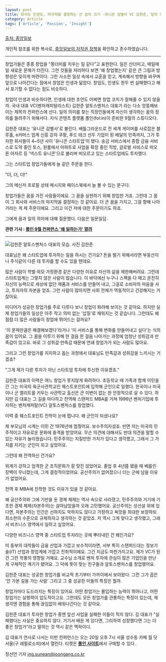 ```yaml
---
layout: post
title: 회사도 인생도, 마지막을 결정하는 건 꿈의 크기 -유니콘 감별사 VC 김한준, 일의 의미를 말하다
category: Article
tags: ['Article', 'Passion', 'Insight']
---
```


[출처: 중앙일보](https://news.joins.com/article/22942860)

개인적 참조를 위한 복사로, [중앙일보의 저작권 정책](http://bbs.joins.com/app/myjoins_policy/163116)을 확인하고 준수하였습니다.

****

창업가들은 종종 창업을 "똥더미를 치우는 일 같다"고 표현한다. 일은 산더미고, 매일매일 새로운 문제가 터진다. 그런 것들을 처리하다 보면 '왜 창업했는지' 같은 큰 그림과 방향성은 잊히게 마련이다. 그런 사소한 일상 속에서 교훈을 얻고, 계속해서 방향을 바꾸며 앞으로 나아간다는 점에서 창업은 인생과 닮았다. 창업도, 인생도 한두 번 실패했다고 해서 포기할 수 없다는 점도 비슷하다.    

창업이 인생과 비슷하다면, 인생에 대한 조언도 어쩌면 창업 코치가 잘해줄 수 있지 않을까. 국내 대표 VC(벤처캐피털리스트) 김한준 알토스벤처스 대표가 라는 다소 엉뚱해보이는 제목의 컨퍼런스에 선다. 일의 의미를 찾는 직장인들에게 자신이 생각하는 꿈의 정의를 들려주기 위해서다. 지식 콘텐츠 플랫폼 폴인(fol:in)이 준비한 9월의 스튜디오다.   

김한준 대표는 '유니콘 감별사'로 불린다. 배틀그라운드로 전 세계 게이머를 사로잡은 블루홀, e커머스 업계 신흥 강자 쿠팡, 푸드 테크 선두 기업이 된 배달의 민족까지, 그가 투자한 회사들이 4~5년 사이 '유니콘 스타트업'이 됐다. 송금 서비스에서 종합 금융 서비스로 도약 중인 토스, 원룸에서 아파트로 사업을 확장 중인 직방, 글로벌 서비스로 떠오른 아자르 등 '넥스트 유니콘'으로 불리며 떠오르고 있는 스타트업에도 투자했다.

그는 스타트업 창업가들에게 늘 같은 주문을 한다.

"더, 더, 더!"


그의 메신저 프로필 상태 메시지와 페이스북에서 늘 볼 수 있는 문구다.   


창업가들은 꿈을 가진 사람들이에요. 그 꿈을 실현하기 위해 창업한 거죠. 그런데 그 꿈이 그 회사와 서비스의 마지막을 결정하는 것 같아요. 더 큰 꿈을 가지고, 그걸 향해 나아가라는 게 제 주문이에요. 그리고 이건 저에 대한 주문이기도 하죠. 


그에게 꿈과 일의 의미에 대해 질문했다. 다음은 일문일답.    


**관련 기사 : [폴인 9월 컨퍼런스 '왜 일하는가' 열려][1]**   
****

![김한준 알토스벤처스 대표의 모습. 사진 김한준](https://pds.joins.com/news/component/htmlphoto_mmdata/201809/05/528e8550-0d4f-4bdb-bb1d-ad385eaaa5f2.jpg)

대표님은 왜 스타트업에 투자하는 일을 하시는 건가요? 돈을 벌기 위해서라면 부동산이나 주식같이 다른 데 투자를 할 수도 있을 텐데요.

많은 사람이 학벌·외모·가정환경 같은 다양한 이유로 자신의 삶을 제한해버려요. 그런데 스타트업계는 그렇지 않은 사람이 많습니다. 이 바닥에선 누구나 스펙을 다 떼고 온전히 자신의 능력으로 세상에 없던 제품과 서비스를 만들어 내고, 그걸로 소비자의 마음을 사고, 투자자의 자본을 얻죠. 그런 사람이 많아지면 사회 전체가 역동적이고 건강해지는 거잖아요.


미디어가 성공한 창업가를 주로 다루다 보니 창업이 화려해 보이는 것 같아요. 하지만 실제 창업가들의 일상은 아주 작고 의미 없는 '삽질'로 채워지는 것 같습니다. 그런데도 왜 점점 더 많은 사람들이 창업에 뛰어드는 걸까요?

'이 문제만큼은 해결해보겠다'라거나 '이 서비스를 통해 변화를 만들어내고 싶다'는 식의 꿈이 있어요. 그 꿈을 이루기 위해 한 걸음 한 걸음 나아가는 과정에 엄청난 성취감과 만족감이 있고요. 바로 그 성취감·만족감 때문에 연쇄 창업가가 되는 사람도 많아요.



그리고 그런 창업가를 지지하고 돕는 과정에서 대표님도 만족감과 성취감을 느끼시는 거겠죠?

"그게 제가 다른 투자가 아닌 스타트업 투자에 투신한 이유겠죠."


김한준 대표의 이력은 여느 창업가 못지않게 화려하다. 초등학교 때 가족과 함께 이민을 간 그는 미국의 육군사관학교인 웨스트포인트에 입학해 군인으로 일했다. 한국이나 미국이나 군 엘리트를 키우는 사관학교 출신은 큰 이변이 없는 한 안정적으로 살 수 있다. 하지만 김 대표는 그 길을 마다하고 전역해 스탠퍼드 MBA를 거쳐 1996년 벤처기업에 투자하는 벤처캐피탈(VC) 알토스벤처스를 창업했다.   

이력 중 웨스트포인트 진학이 눈에 띕니다. 왜 군인이 되셨나요?

제 부모님의 시계는 이민 간 1976년에 멈췄어요. 보수주의자셨죠. 반면 저는 미국의 민주적이고 자유로운 문화에 충격을 받았어요. 무슨 의견에 대해서도 반대 의견을 말할 수 있는 자유가 놀라웠습니다. 민주주의는 지킬만한 가치가 있다고 생각했고, 그래서 그 가치를 지키는 군인이 되고 싶었어요.


그런데 왜 전역하신 건가요?

위계가 강하고 엄격한 군 조직문화가 잘 맞진 않았어요. 졸업 후 4년쯤 됐을 때 베를린 장벽이 무너졌는데, 그게 결정적이었어요. 공산주의가 없어졌으니 더는 군에 남을 이유가 없었어요.


전역 후 MBA에 진학한 것도 이유가 있을 것 같아요.

왜 공산주의와 그에 기반을 둔 경제 체제는 역사 속으로 사라졌고, 민주주의와 거기에 기초한 경제 체제(자본주의)는 살아남았을까 오래 고민했어요. 공산주의는 성선설 위에 있다면, 자본주의는 인간은 선하지도 악하지도 않다고 가정하고 욕망을 최대한 보장하되 최소한의 수준으로 규제하자고 생각하는 것 같았죠. 저 역시 그게 맞다고 생각했고, 그래서 비즈니스 영역에서 일하고 싶었어요.


다양한 비즈니스 영역 중 스타트업 투자라는 곳에 뿌리내린 건 왜인가요?

미 동부의 대학들이 금융 산업과 가깝고 보수적이라면, 서부 특히 스탠퍼드대는 정보기술(IT) 산업과 창업계에 가깝고 진취적이에요. 그건 지금도 마찬가지고요. 제가 VC가 된 건 그런 학풍의 영향일 거예요. 교수님 소개로 벤처 투자에 관심이 많은 기업인을 만난 게 구체적인 계기가 됐어요. 그 덕에 뜻이 맞는 친구들과 알토스벤처스를 창업했어요.


김한준 대표는 성공한 창업가를 비교적 초기부터 가까이에서 보아왔다. 그런 그가 꼽은 '안 가본 길을 가는 사람' 그리고 그 중 성공한 이들의 특징은 뭘까.   


창업가마다 도드라지는 특징이 있어요. 어떤 창업가는 몰입하는 능력이 뛰어나고, 어떤 창업가는 실행력이 압도적이고요. 그런데도 모든 창업가를 관통하는 특징이 있는데, 제 생각엔 경험을 통해 끊임없이 배워나간다는 것 같아요. 


김한준 대표가 투자한 창업가 중엔 앞선 사업을 실패한 이들이 적지 않다. 김 대표가 "실패했다는 사실은 중요하지 않다. 거기서 배운 게 있다면, 그리하여 성장했다면 그는 더 좋은 창업가"라고 말하는 것 역시 같은 맥락이다.   

김 대표가 연사로 나서는 이번 컨퍼런스는 오는 20일 오후 7시 서울 성수동 카페 월 닷 서울(구 레필로소피)에서 열린다. 티켓은 [**폴인 사이트**][2]에서 구매할 수 있다.

정선언 기자 jng.sunean@joongang.co.kr   

[1]: https://news.joins.com/article/22942694
[2]: https://www.folin.co/studio/4/view
